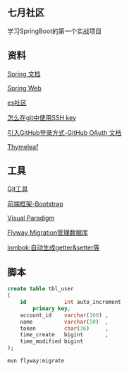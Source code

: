## 七月社区
学习SpringBoot的第一个实战项目

## 资料
[Spring 文档](https://spring.io/guides)

[Spring Web](https://spring.io/guides/gs/serving-web-content/)

[es社区](https://elasticsearch.cn/explore)

[怎么在git中使用SSH key](https://blog.csdn.net/weixin_42105893/article/details/104189330)

[引入GitHub登录方式-GitHub OAuth 文档](https://developer.github.com/apps/building-oauth-apps/creating-an-oauth-app/)

[Thymeleaf](https://www.thymeleaf.org/doc/tutprials/3.0/usingthymeleaf.html#setting-attribute-values)

## 工具
[Git工具](https://git-scm.com/download)

[前端框架-Bootstrap](https://v3.bootcss.com/components/)

[Visual Paradigm](https://www.visual-paradigm.com)

[Flyway Migration管理数据库](https://flywaydb.org/getstarted/firststeps/maven)

[lombok:自动生成getter&setter等](https://www.projectlombok.org)

## 脚本
```sql
create table tbl_user
(
    id            int auto_increment
        primary key,
    account_id    varchar(100) ,
    name          varchar(50)  ,
    token         char(36)     ,
    time_create   bigint       ,
    time_modified bigint       
);

```

```bash
mvn flyway:migrate
```

